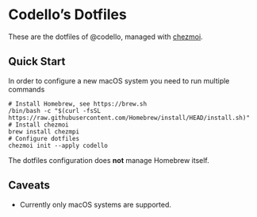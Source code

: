 # Codello’s Dotfiles

These are the dotfiles of @codello, managed with [chezmoi](https://chezmoi.io).

## Quick Start

In order to configure a new macOS system you need to run multiple commands

```shell
# Install Homebrew, see https://brew.sh
/bin/bash -c "$(curl -fsSL https://raw.githubusercontent.com/Homebrew/install/HEAD/install.sh)"
# Install chezmoi
brew install chezmpi
# Configure dotfiles
chezmoi init --apply codello
```

The dotfiles configuration does **not** manage Homebrew itself.

## Caveats

- Currently only macOS systems are supported.
